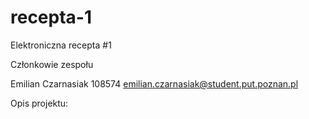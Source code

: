 # recepta-1
Elektroniczna recepta #1

Członkowie zespołu

Emilian Czarnasiak 108574 emilian.czarnasiak@student.put.poznan.pl

Opis projektu:
